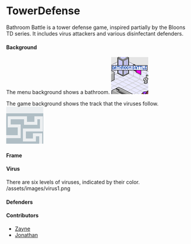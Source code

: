 # TowerDefense

Bathroom Battle is a tower defense game, inspired partially by the Bloons TD series. It includes virus attackers and various disinfectant defenders.  

#### Background
The menu background shows a bathroom.
![Image](https://github.com/Shulker125/TowerDefense/blob/master/Tower_Defense/src/imgs/homescreen.png?raw=true)

The game background shows the track that the viruses follow.
![Image](https://github.com/Shulker125/TowerDefense/blob/master/Tower_Defense/src/imgs/Background.png?raw=true)

#### Frame


#### Virus
There are six levels of viruses, indicated by their color. 
/assets/images/virus1.png

#### Defenders


#### Contributors
- [Zayne](https://github.com/Shulker125)
- [Jonathan](https://github.com/nwhee)
